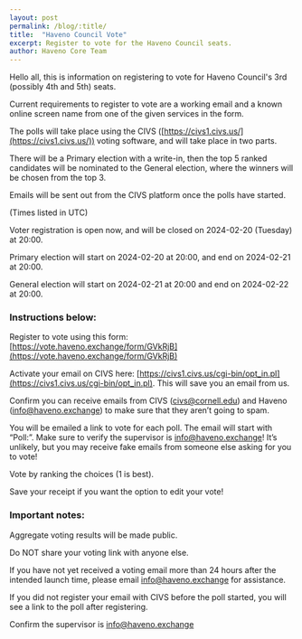 ```yaml
---
layout: post
permalink: /blog/:title/
title:  "Haveno Council Vote"
excerpt: Register to vote for the Haveno Council seats.
author: Haveno Core Team
---
```


Hello all, this is information on registering to vote for Haveno Council's 3rd (possibly 4th and 5th) seats.

Current requirements to register to vote are a working email and a known online screen name from one of the given services in the form.

The polls will take place using the CIVS ([https://civs1.civs.us/](https://civs1.civs.us/)) voting software, and will take place in two parts.

There will be a Primary election with a write-in, then the top 5 ranked candidates will be nominated to the General election, where the winners will be chosen from the top 3.

Emails will be sent out from the CIVS platform once the polls have started.

(Times listed in UTC)

Voter registration is open now, and will be closed on 2024-02-20 (Tuesday) at 20:00.

Primary election will start on 2024-02-20 at 20:00, and end on 2024-02-21 at 20:00.

General election will start on 2024-02-21 at 20:00 and end on 2024-02-22 at 20:00.


### Instructions below:

Register to vote using this form: [https://vote.haveno.exchange/form/GVkRjB](https://vote.haveno.exchange/form/GVkRjB)

Activate your email on CIVS here: [https://civs1.civs.us/cgi-bin/opt_in.pl](https://civs1.civs.us/cgi-bin/opt_in.pl).
This will save you an email from us.

Confirm you can receive emails from CIVS (civs@cornell.edu) and Haveno (info@haveno.exchange) to make sure that they aren’t going to spam.

You will be emailed a link to vote for each poll. The email will start with “Poll:”. Make sure to verify the supervisor is info@haveno.exchange! It’s unlikely, but you may receive fake emails from someone else asking for you to vote!

Vote by ranking the choices (1 is best).

Save your receipt if you want the option to edit your vote!

### Important notes:

Aggregate voting results will be made public.

Do NOT share your voting link with anyone else.

If you have not yet received a voting email more than 24 hours after the intended launch time, please email info@haveno.exchange for assistance.

If you did not register your email with CIVS before the poll started, you will see a link to the poll after registering.

Confirm the supervisor is info@haveno.exchange
